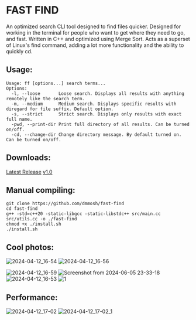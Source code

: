 # FAST FIND #

An optimized search CLI tool designed to find files quicker. Designed for working in the terminal for people who want to get where they need to go, and fast. Written in C++ and optimized using Merge Sort. Acts as a superset of Linux's find command, adding a lot more functionality and the ability to quickly cd.

## Usage: #
```
Usage: ff [options...] search terms...
Options:
  -l, --loose       Loose search. Displays all results with anything remotely like the search term.
  -m, --medium      Medium search. Displays specific results with diregard for file suffix. Default option.
  -s, --strict      Strict search. Displays only results with exact full name.
  -pwd, --print-dir Print full directory of all results. Can be turned on/off.
  -cd, --change-dir Change directory message. By default turned on. Can be turned on/off.
```

## Downloads: ##
[Latest Release](https://github.com/dmmosh/fast-find/releases/tag/v1.0)
[v1.0](https://github.com/dmmosh/fast-find/releases/tag/v1.0)

## Manual compiling: ##
```
git clone https://github.com/dmmosh/fast-find
cd fast-find
g++ -std=c++20 -static-libgcc -static-libstdc++ src/main.cc src/utils.cc -o ./fast-find
chmod +x ./install.sh
./install.sh
```

## Cool photos: ##
![2024-04-12_16-54](https://github.com/dmmosh/fast-find/assets/119987092/2c5d9775-7e1f-4e37-b01d-51aadcec386b)
![2024-04-12_16-56](https://github.com/dmmosh/fast-find/assets/119987092/d9e015f1-c684-46a4-8558-9a2d3103da3e)

![2024-04-12_16-59](https://github.com/dmmosh/fast-find/assets/119987092/3cfa0998-9f10-4b2c-b771-a9871b97dbf1)
![Screenshot from 2024-06-05 23-33-18](https://github.com/dmmosh/fast-find/assets/119987092/9639be77-79d1-4ca4-a472-97eabf789cce)
![2024-04-12_16-53](https://github.com/dmmosh/fast-find/assets/119987092/34ee7886-ecda-4e3c-ba96-80c9b0a8af5c)
![1](https://github.com/dmmosh/fast-find/assets/119987092/918b2d44-656b-4d7a-8571-6efdc5ddf329)
## Performance: ##
![2024-04-12_17-02](https://github.com/dmmosh/fast-find/assets/119987092/fda38fdd-16d8-432b-95f0-7ecadd2465e3)
![2024-04-12_17-02_1](https://github.com/dmmosh/fast-find/assets/119987092/2e628ab9-98bd-4d50-a9f5-8302e01afd81)

